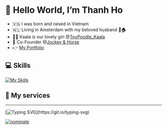 # 👋 Hello World, I’m Thanh Ho

- 🇻🇳 I was born and raised in Vietnam
- 🇳🇱 Living in Amsterdam with my beloved husband 👬🏠
- 🐕‍🦺 Kaala is our lovely girl @[ToyPoodle_Kaala](https://www.instagram.com/toypoodle_kaala/)
- 🤝 Co-Founder @[Jockey & Horse](https://jockeyandhorse.com)
- 👉 [My Portfolio](https://hovinhthanh7893.github.io/portfolio/)

## 💻  Skills
[![My Skills](https://skillicons.dev/icons?i=js,html,css,vscode,vue,pinia,sass,threejs,react,redux,netlify,py,fastapi,mongodb,azure,visualstudio,cs,unity,lua,blender,ai,ps,pr,figma,xd)](https://skillicons.dev)

## 💼  My services



---
[![Typing SVG](https://readme-typing-svg.demolab.com?font=Fira+Code&pause=500&color=F7C700&width=435&lines=Stay+curious!+Never+stop+learning!;Work+hard!+Never+stop+creating!)](https://git.io/typing-svg)

[![nominate](https://img.shields.io/badge/Star-Nominate%20@hovinhthanh7893-ffdd00.svg?logo=github&labelColor=181717&longCache=true&style=for-the-badge)](https://stars.github.com/nominate)
